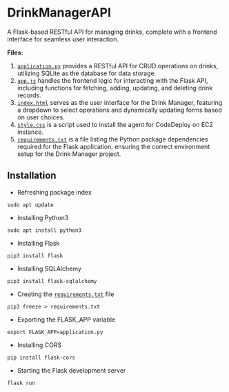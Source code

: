 # DrinkManagerAPI
A Flask-based RESTful API for managing drinks, complete with a frontend interface for seamless user interaction.

**Files:**
1. [`application.py`](https://github.com/Sebastianutcn/DrinkManagerAPI/blob/main/application.py) provides a RESTful API for CRUD operations on drinks, utilizing SQLite as the database for data storage.
2. [`app.js`](https://github.com/Sebastianutcn/DrinkManagerAPI/blob/main/app.js) handles the frontend logic for interacting with the Flask API, including functions for fetching, adding, updating, and deleting drink records.
3. [`index.html`](https://github.com/Sebastianutcn/DrinkManagerAPI/blob/main/index.html) serves as the user interface for the Drink Manager, featuring a dropdown to select operations and dynamically updating forms based on user choices.
4. [`style.css`](https://github.com/Sebastianutcn/DrinkManagerAPI/blob/main/style.css) is a script used to install the agent for CodeDeploy on EC2 instance.
5. [`requirements.txt`](https://github.com/Sebastianutcn/DrinkManagerAPI/blob/main/requirements.txt) is a file listing the Python package dependencies required for the Flask application, ensuring the correct environment setup for the Drink Manager project.

## Installation
- Refreshing package index
```
sudo apt update
```
* Installing Python3
```
sudo apt install python3
```
- Installing Flask
```
pip3 install flask
```
* Installing SQLAlchemy
```
pip3 install flask-sqlalchemy
```
- Creating the [`requirements.txt`](https://github.com/Sebastianutcn/DrinkManagerAPI/blob/main/requirements.txt) file
```
pip3 freeze > requirements.txt
```
- Exporting the FLASK_APP variable
```
export FLASK_APP=application.py
```
* Installing CORS
```
pip install flask-cors
```
- Starting the Flask development server
```
flask run
```

